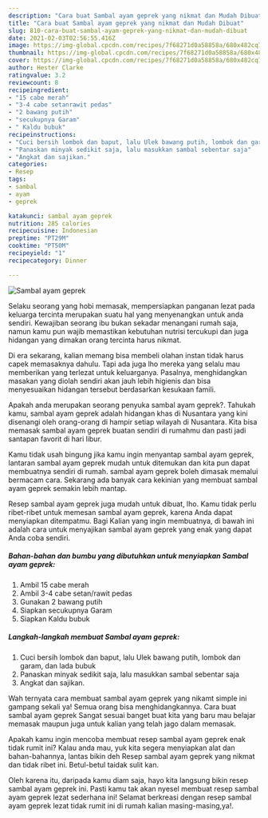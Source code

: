 ```yaml
---
description: "Cara buat Sambal ayam geprek yang nikmat dan Mudah Dibuat"
title: "Cara buat Sambal ayam geprek yang nikmat dan Mudah Dibuat"
slug: 810-cara-buat-sambal-ayam-geprek-yang-nikmat-dan-mudah-dibuat
date: 2021-02-03T02:56:55.416Z
image: https://img-global.cpcdn.com/recipes/7f68271d0a58858a/680x482cq70/sambal-ayam-geprek-foto-resep-utama.jpg
thumbnail: https://img-global.cpcdn.com/recipes/7f68271d0a58858a/680x482cq70/sambal-ayam-geprek-foto-resep-utama.jpg
cover: https://img-global.cpcdn.com/recipes/7f68271d0a58858a/680x482cq70/sambal-ayam-geprek-foto-resep-utama.jpg
author: Hester Clarke
ratingvalue: 3.2
reviewcount: 8
recipeingredient:
- "15 cabe merah"
- "3-4 cabe setanrawit pedas"
- "2 bawang putih"
- "secukupnya Garam"
- " Kaldu bubuk"
recipeinstructions:
- "Cuci bersih lombok dan baput, lalu Ulek bawang putih, lombok dan garam, dan lada bubuk"
- "Panaskan minyak sedikit saja, lalu masukkan sambal sebentar saja"
- "Angkat dan sajikan."
categories:
- Resep
tags:
- sambal
- ayam
- geprek

katakunci: sambal ayam geprek 
nutrition: 285 calories
recipecuisine: Indonesian
preptime: "PT29M"
cooktime: "PT50M"
recipeyield: "1"
recipecategory: Dinner

---
```



![Sambal ayam geprek](https://img-global.cpcdn.com/recipes/7f68271d0a58858a/680x482cq70/sambal-ayam-geprek-foto-resep-utama.jpg)

Selaku seorang yang hobi memasak, mempersiapkan panganan lezat pada keluarga tercinta merupakan suatu hal yang menyenangkan untuk anda sendiri. Kewajiban seorang ibu bukan sekadar menangani rumah saja, namun kamu pun wajib memastikan kebutuhan nutrisi tercukupi dan juga hidangan yang dimakan orang tercinta harus nikmat.

Di era  sekarang, kalian memang bisa membeli olahan instan tidak harus capek memasaknya dahulu. Tapi ada juga lho mereka yang selalu mau memberikan yang terlezat untuk keluarganya. Pasalnya, menghidangkan masakan yang diolah sendiri akan jauh lebih higienis dan bisa menyesuaikan hidangan tersebut berdasarkan kesukaan famili. 



Apakah anda merupakan seorang penyuka sambal ayam geprek?. Tahukah kamu, sambal ayam geprek adalah hidangan khas di Nusantara yang kini disenangi oleh orang-orang di hampir setiap wilayah di Nusantara. Kita bisa memasak sambal ayam geprek buatan sendiri di rumahmu dan pasti jadi santapan favorit di hari libur.

Kamu tidak usah bingung jika kamu ingin menyantap sambal ayam geprek, lantaran sambal ayam geprek mudah untuk ditemukan dan kita pun dapat membuatnya sendiri di rumah. sambal ayam geprek boleh dimasak memalui bermacam cara. Sekarang ada banyak cara kekinian yang membuat sambal ayam geprek semakin lebih mantap.

Resep sambal ayam geprek juga mudah untuk dibuat, lho. Kamu tidak perlu ribet-ribet untuk memesan sambal ayam geprek, karena Anda dapat menyiapkan ditempatmu. Bagi Kalian yang ingin membuatnya, di bawah ini adalah cara untuk menyajikan sambal ayam geprek yang enak yang dapat Anda coba sendiri.

<!--inarticleads1-->

##### Bahan-bahan dan bumbu yang dibutuhkan untuk menyiapkan Sambal ayam geprek:

1. Ambil 15 cabe merah
1. Ambil 3-4 cabe setan/rawit pedas
1. Gunakan 2 bawang putih
1. Siapkan secukupnya Garam
1. Siapkan  Kaldu bubuk




<!--inarticleads2-->

##### Langkah-langkah membuat Sambal ayam geprek:

1. Cuci bersih lombok dan baput, lalu Ulek bawang putih, lombok dan garam, dan lada bubuk
1. Panaskan minyak sedikit saja, lalu masukkan sambal sebentar saja
1. Angkat dan sajikan.




Wah ternyata cara membuat sambal ayam geprek yang nikamt simple ini gampang sekali ya! Semua orang bisa menghidangkannya. Cara buat sambal ayam geprek Sangat sesuai banget buat kita yang baru mau belajar memasak maupun juga untuk kalian yang telah jago dalam memasak.

Apakah kamu ingin mencoba membuat resep sambal ayam geprek enak tidak rumit ini? Kalau anda mau, yuk kita segera menyiapkan alat dan bahan-bahannya, lantas bikin deh Resep sambal ayam geprek yang nikmat dan tidak ribet ini. Betul-betul taidak sulit kan. 

Oleh karena itu, daripada kamu diam saja, hayo kita langsung bikin resep sambal ayam geprek ini. Pasti kamu tak akan nyesel membuat resep sambal ayam geprek lezat sederhana ini! Selamat berkreasi dengan resep sambal ayam geprek lezat tidak rumit ini di rumah kalian masing-masing,ya!.


